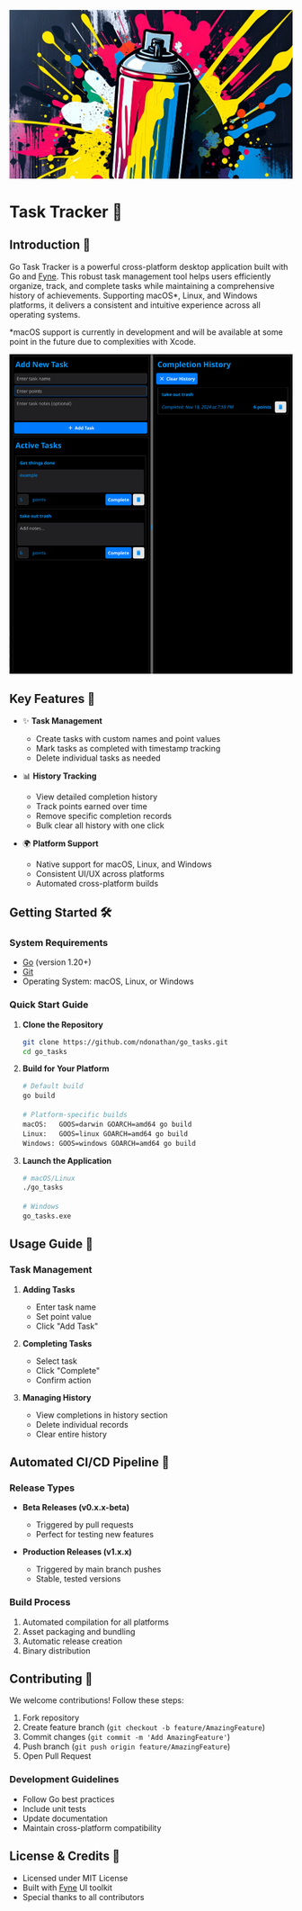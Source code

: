 [![Build and Release](./assets/buildandrelease.jpg)](https://github.com/ndonathan/go_tasks/actions/workflows/release.yml)

# Task Tracker 📝

## Introduction 🚀

Go Task Tracker is a powerful cross-platform desktop application built with Go and [Fyne](https://fyne.io/). This robust task management tool helps users efficiently organize, track, and complete tasks while maintaining a comprehensive history of achievements. Supporting macOS*, Linux, and Windows platforms, it delivers a consistent and intuitive experience across all operating systems.

*macOS support is currently in development and will be available at some point in the future due to complexities with Xcode. 

![Build and Release](./assets/Example_07.png)

## Key Features 🎯

- ✨ **Task Management**
    - Create tasks with custom names and point values
    - Mark tasks as completed with timestamp tracking
    - Delete individual tasks as needed

- 📊 **History Tracking**
    - View detailed completion history
    - Track points earned over time
    - Remove specific completion records
    - Bulk clear all history with one click

- 🌍 **Platform Support**
    - Native support for macOS, Linux, and Windows
    - Consistent UI/UX across platforms
    - Automated cross-platform builds

## Getting Started 🛠️

### System Requirements

- [Go](https://golang.org/dl/) (version 1.20+)
- [Git](https://git-scm.com/downloads)
- Operating System: macOS, Linux, or Windows

### Quick Start Guide

1. **Clone the Repository**
     ```bash
     git clone https://github.com/ndonathan/go_tasks.git
     cd go_tasks
     ```

2. **Build for Your Platform**
     ```bash
     # Default build
     go build

     # Platform-specific builds
     macOS:   GOOS=darwin GOARCH=amd64 go build
     Linux:   GOOS=linux GOARCH=amd64 go build
     Windows: GOOS=windows GOARCH=amd64 go build
     ```

3. **Launch the Application**
     ```bash
     # macOS/Linux
     ./go_tasks

     # Windows
     go_tasks.exe
     ```

## Usage Guide 📖

### Task Management
1. **Adding Tasks**
     - Enter task name
     - Set point value
     - Click "Add Task"

2. **Completing Tasks**
     - Select task
     - Click "Complete"
     - Confirm action

3. **Managing History**
     - View completions in history section
     - Delete individual records
     - Clear entire history

## Automated CI/CD Pipeline 🔄

### Release Types
- **Beta Releases (v0.x.x-beta)**
    - Triggered by pull requests
    - Perfect for testing new features

- **Production Releases (v1.x.x)**
    - Triggered by main branch pushes
    - Stable, tested versions

### Build Process
1. Automated compilation for all platforms
2. Asset packaging and bundling
3. Automatic release creation
4. Binary distribution

## Contributing 🤝

We welcome contributions! Follow these steps:

1. Fork repository
2. Create feature branch (`git checkout -b feature/AmazingFeature`)
3. Commit changes (`git commit -m 'Add AmazingFeature'`)
4. Push branch (`git push origin feature/AmazingFeature`)
5. Open Pull Request

### Development Guidelines
- Follow Go best practices
- Include unit tests
- Update documentation
- Maintain cross-platform compatibility

## License & Credits 📝

- Licensed under MIT License
- Built with [Fyne](https://fyne.io/) UI toolkit
- Special thanks to all contributors